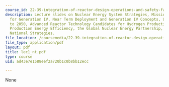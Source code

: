 ```yaml
---
course_id: 22-39-integration-of-reactor-design-operations-and-safety-fall-2006
description: Lecture slides on Nuclear Energy System Strategies, Missions and Economics
  for Generation IV, Near Term Deployment and Generation IV Concepts, US Nuclear Strategy
  to 2050, Advanced Reactor Technology Candidates for Hydrogen Production, Hydrogen
  Production Energy Efficiency, the Global Nuclear Energy Partnership, and Current
  National Strategies.
file_location: /coursemedia/22-39-integration-of-reactor-design-operations-and-safety-fall-2006/ad43e7e1588eef2a720b1c0b8bb12ecc_lec1_nt.pdf
file_type: application/pdf
layout: pdf
title: lec1_nt.pdf
type: course
uid: ad43e7e1588eef2a720b1c0b8bb12ecc

---
```

None